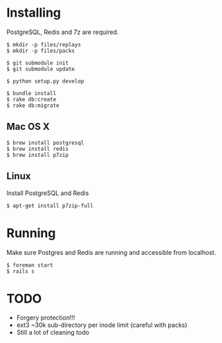 # Installing

PostgreSQL, Redis and 7z are required.

    $ mkdir -p files/replays
    $ mkdir -p files/packs
    
    $ git submodule init
    $ git submodule update
    
    $ python setup.py develop

    $ bundle install
    $ rake db:create
    $ rake db:migrate

## Mac OS X

    $ brew install postgresql
    $ brew install redis
    $ brew install p7zip

## Linux
Install PostgreSQL and Redis
    
    $ apt-get install p7zip-full

# Running

Make sure Postgres and Redis are running and accessible from localhost.

    $ foreman start
    $ rails s

# TODO

 - Forgery protection!!!
 - ext3 ~30k sub-directory per inode limit (careful with packs)
 - Still a lot of cleaning todo